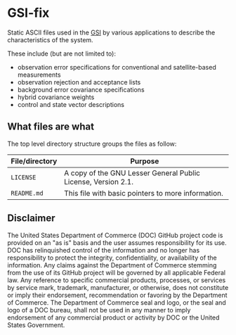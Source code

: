 # GSI-fix
Static ASCII files used in the [GSI](https://github.com/NOAA-EMC/GSI) by various applications to describe the characteristics of the system.

These include (but are not limited to):
- observation error specifications for conventional and satellite-based measurements
- observation rejection and acceptance lists
- background error covariance specifications
- hybrid covariance weights
- control and state vector descriptions

## What files are what
The top level directory structure groups the files as follow:

| File/directory            | Purpose |
| --------------            | ------- |
| ```LICENSE```             | A copy of the GNU Lesser General Public License, Version 2.1. |
| ```README.md```           | This file with basic pointers to more information. |



## Disclaimer

The United States Department of Commerce (DOC) GitHub project code is
provided on an "as is" basis and the user assumes responsibility for
its use. DOC has relinquished control of the information and no longer
has responsibility to protect the integrity, confidentiality, or
availability of the information. Any claims against the Department of
Commerce stemming from the use of its GitHub project will be governed
by all applicable Federal law. Any reference to specific commercial
products, processes, or services by service mark, trademark,
manufacturer, or otherwise, does not constitute or imply their
endorsement, recommendation or favoring by the Department of
Commerce. The Department of Commerce seal and logo, or the seal and
logo of a DOC bureau, shall not be used in any manner to imply
endorsement of any commercial product or activity by DOC or the United
States Government.

